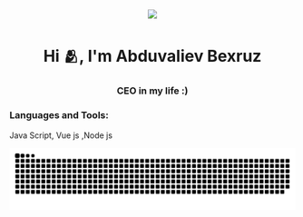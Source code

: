 <h1 align="center">
    <a href="https://git.io/typing-svg">
      <img src="https://readme-typing-svg.herokuapp.com/?lines=Hello,+There!+👋;I'm+Abduvaliev+Bexruz....;Nice+to+meet+you!&center=true&size=30">
    </a>
  </h1>
<h1 align="center">Hi 🫂, I'm Abduvaliev Bexruz</h1>
<h3 align="center">CEO in my life :)</h3>

<h3 align="left">Languages and Tools:</h3>
Java Script, Vue js ,Node js

![Snake animation](https://github.com/joaovitormo/joaovitormo/blob/assets/github-contribution-grid-snake.svg)
